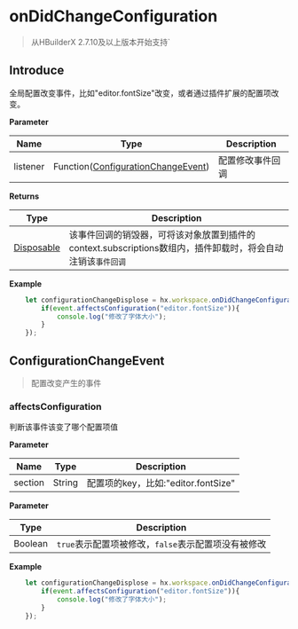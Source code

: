 # onDidChangeConfiguration

> 从HBuilderX 2.7.10及以上版本开始支持`

## Introduce

全局配置改变事件，比如"editor.fontSize"改变，或者通过插件扩展的配置项改变。

**Parameter**

|Name	|Type															|Description		|
|--			|--																	|--			|
|listener	|Function([ConfigurationChangeEvent](#ConfigurationChangeEvent))	|配置修改事件回调	|

**Returns**

|Type	|Description				|
|--			|--					|
|[Disposable](/ExtensionDocs/Api/other/Disposable)	|该事件回调的销毁器，可将该对象放置到插件的context.subscriptions数组内，插件卸载时，将会自动注销该`事件回调`	|

**Example**

``` javascript
    let configurationChangeDisplose = hx.workspace.onDidChangeConfiguration(function(event){
        if(event.affectsConfiguration("editor.fontSize")){
            console.log("修改了字体大小");
        }
    });
```

## ConfigurationChangeEvent

> 配置改变产生的事件

### affectsConfiguration
判断该事件该变了哪个配置项值

**Parameter**

|Name	|Type	|Description								|
|--			|--			|--									|
|section	|String		|配置项的key，比如:"editor.fontSize"|

**Parameter**

|Type	|Description												|
|--			|--													|
|Boolean	|`true`表示配置项被修改，`false`表示配置项没有被修改|

**Example**

``` javascript
    let configurationChangeDisplose = hx.workspace.onDidChangeConfiguration(function(event){
        if(event.affectsConfiguration("editor.fontSize")){
            console.log("修改了字体大小");
        }
    });
```